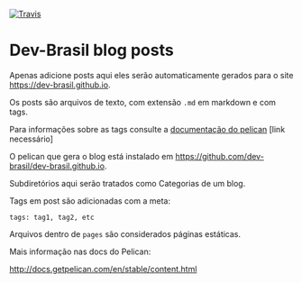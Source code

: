 [![Travis](https://img.shields.io/travis/dev-brasil/blog-posts.svg?style=flat-square)](https://travis-ci.org/dev-brasil/blog-posts)

# Dev-Brasil blog posts

Apenas adicione posts aqui eles serão automaticamente gerados para o site https://dev-brasil.github.io.

Os posts são arquivos de texto, com extensão `.md` em markdown e com tags.

Para informações sobre as tags consulte a [documentação do pelican](http://docs.getpelican.com/en/stable/) [link necessário]

O pelican que gera o blog está instalado em https://github.com/dev-brasil/dev-brasil.github.io.

Subdiretórios aqui serão tratados como Categorias de um blog.

Tags em post são adicionadas com a meta:

`tags: tag1, tag2, etc`

Arquivos dentro de `pages` são considerados páginas estáticas.

Mais informação nas docs do Pelican:

http://docs.getpelican.com/en/stable/content.html


